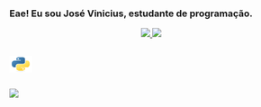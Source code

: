 ### Eae! Eu sou José Vinicius, estudante de programação.


<div align="center">
  <a href="https://github.com/joseviniciuss">
  <img height="180em" src="https://github-readme-stats.vercel.app/api?username=joseviniciuss&show_icons=True&theme=dark&include_all_commits=true&count_private=true style="max-width: 100%;"/>
  <img height="180em" src="https://github-readme-stats.vercel.app/api/top-langs/?username=joseviniciuss&layout=compact&langs_count=7&theme=dark style="max-width: 100%;"/>
</div>

##

</div>
  <img align="center" alt="Rafa-Python" height="30" width="40" src="https://raw.githubusercontent.com/devicons/devicon/master/icons/python/python-original.svg">
</div>

##

</div>
  <a href="https://www.linkedin.com/in/josesillvv" target="_blank"><img src="https://img.shields.io/badge/-LinkedIn-%230077B5?style=for-the-badge&logo=linkedin&logoColor=white" target="_blank"></a> 
</div>

